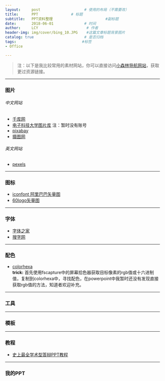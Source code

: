 ```yaml
---
layout:     post                    # 使用的布局（不需要改）
title:      PPT               # 标题 
subtitle:   PPT资料整理                        #副标题
date:       2018-06-01              # 时间
author:     LCY                      # 作者
header-img: img/cover/bing_10.JPG    #这篇文章标题背景图片
catalog: true                       # 是否归档
tags:                              #标签
- Office

---
```

>注：以下是我比较常用的素材网站，你可以直接访问[小森林导航网站](http://hao.xsldh.com/)，获取更过资源链接。

---
### 图片
###### 中文网站
* [千库网](http://588ku.com/)
* [电子科技大学图片库](http://photo.uestc.edu.cn)      注：暂时没有账号
* [pixabay](https://pixabay.com/)
* [摄图网](http://699pic.com/)

###### 英文网站
* [pexels](https://www.pexels.com/)

---

### 图标
* [iconfont 阿里巴巴矢量图](http://iconfont.cn/?spm=a313x.7781069.1998910419.d4d0a486a)
* [60logo矢量图](http://www.60logo.com/)

---
### 字体
* [字体之家](http://www.17ziti.com/)
* [搜字网](http://www.sozi.cn/zitidaquan/)

---
### 配色
* [colorhexa](https://www.colorhexa.com/)  
**trick:** 首先使用fscapture中的屏幕拾色器获取目标像素的rgb值或十六进制值，复制到colorhexa中，寻找配色，在powerpoint中我暂时还没有发现直接获取rgb值的方法，知道者欢迎补充。


---
### 工具

---
### 模板


---
### 教程
* [史上最全学术型答辩PPT教程](https://www.daizitouxiang.com/92/72852.html)

---

### 我的PPT

